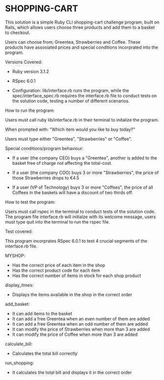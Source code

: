 # SHOPPING-CART

This solution is a simple Ruby CLI shopping-cart challenge program, built on Rails, which allows users choose three products and add them to a basket to checkout.

Users can choose from; Greentea, Strawberries and Coffee. These products have assosiated prices and special conditions incorprated into the program.

Versions Covered:

- Ruby version 3.1.2

- RSpec 6.0.1

- Configuration: lib/interface.rb runs the program, while the spec/interface_spec.rb requires the interface.rb file to conduct tests on the solution code, testing a number of different scenarios.

How to run the program:

Users must call ruby lib/interface.rb in their terminal to initalize the program.

When prompted with: "Which item would you like to buy today?"

Users must type either "Greentea", "Strawberries" or "Coffee".

Special conditions/program behaviour:

- If a user (the company CEO) buys a "Greentea", another is added to the basket free of charge not affecting the total-cost.

- If a user (the company COO) buys 3 or more "Strawberries", the price of those Strawberries drops to €4.5

- If a user (VP of Technology) buys 3 or more "Coffees", the price of all Coffees in the baskets will have a discount of two thirds off.

How to test the program:

Users must call rspec in the terminal to conduct tests of the solution code. The program file interface.rb will initialze with its welcome message, users must type quit into the terminal to run the rspec file.

Test covered:

This program incorprates RSpec 6.0.1 to test 4 crucial segments of the interface.rb file.

MYSHOP:

- Has the correct price of each item in the shop
- Has the correct product code for each item
- Has the correct number of items in stock for each shop product

display_itmes:

- Displays the items available in the shop in the correct order

add_basket:

- It can add items to the basket
- It can add a free Greentea when an even number of them are added
- It can add a free Greentea when an odd number of them are added
- It can modify the price of Strawberries when more than 3 are added
- It can modify the price of Coffee when more than 3 are added

calculate_bill:

- Calculates the total bill correctly

run_shopping:

- It calculates the total bill and displays it in the correct order
